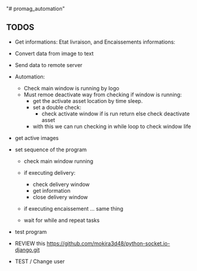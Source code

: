 "# promag_automation"

## TODOS

- Get informations: Etat livraison, and Encaissements informations:

- Convert data from image to text

- Send data to remote server

- Automation:
  - Check main window is running by logo
  - Must remoe deactivate way from checking if window is running:
    - get the activate asset location by time sleep.
    - set a double check:
      - check activate window if is run return else check deactivate asset
    - with this we can run checking in while loop to check window life


- get active images 
- set sequence of the program
  - check main window running
  - if executing delivery:
      - check delivery window
      - get information
      - close delivery window
  - if executing encaissement ... same thing

  - wait for while and repeat tasks
- test program

- REVIEW this https://github.com/mokira3d48/python-socket.io-django.git
- TEST / Change user